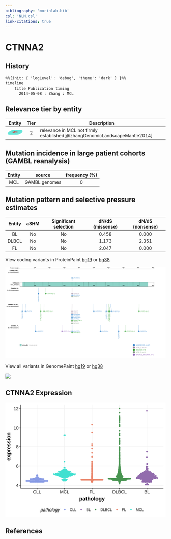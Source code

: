 ```yaml
---
bibliography: 'morinlab.bib'
csl: 'NLM.csl'
link-citations: true
---
```

# CTNNA2

## History

```mermaid
%%{init: { 'logLevel': 'debug', 'theme': 'dark' } }%%
timeline
    title Publication timing
      2014-05-08 : Zhang : MCL
```

## Relevance tier by entity

|Entity|Tier|Description                            |
|:------:|:----:|---------------------------------------|
|![MCL](images/icons/MCL_tier2.png)   |2   |relevance in MCL not firmly established[@zhangGenomicLandscapeMantle2014]|

## Mutation incidence in large patient cohorts (GAMBL reanalysis)

|Entity|source       |frequency (%)|
|:------:|:-------------:|:-------------:|
|MCL   |GAMBL genomes|0            |

## Mutation pattern and selective pressure estimates

|Entity|aSHM|Significant selection|dN/dS (missense)|dN/dS (nonsense)|
|:------:|:----:|:---------------------:|:----------------:|:----------------:|
|BL    |No  |No                   |0.458           |0.000           |
|DLBCL |No  |No                   |1.173           |2.351           |
|FL    |No  |No                   |2.047           |0.000           |




View coding variants in ProteinPaint [hg19](https://morinlab.github.io/LLMPP/GAMBL/CTNNA2_protein.html)  or [hg38](https://morinlab.github.io/LLMPP/GAMBL/CTNNA2_protein_hg38.html)

![](images/proteinpaint/CTNNA2_NM_004389.svg)

View all variants in GenomePaint [hg19](https://morinlab.github.io/LLMPP/GAMBL/CTNNA2.html)  or [hg38](https://morinlab.github.io/LLMPP/GAMBL/CTNNA2_hg38.html)

![](images/proteinpaint/CTNNA2.svg)

## CTNNA2 Expression
![](images/gene_expression/CTNNA2_by_pathology.svg)
<!-- ORIGIN: zhangGenomicLandscapeMantle2014 -->
<!-- MCL: zhangGenomicLandscapeMantle2014 -->

## References
